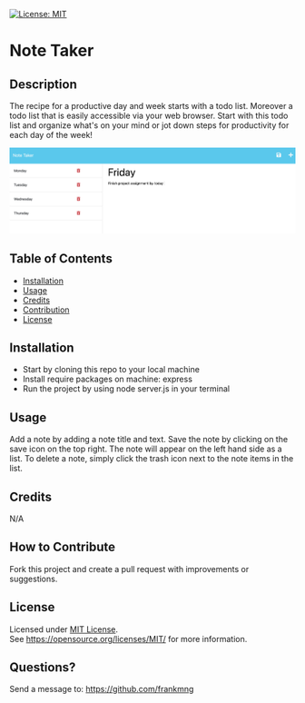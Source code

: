 [![License: MIT](https://img.shields.io/badge/License-MIT-yellow.svg)](https://opensource.org/licenses/MIT)
# Note Taker
## Description

The recipe for a productive day and week starts with a todo list. Moreover a todo list that is easily accessible via your web browser. Start with this todo list and organize what's on your mind or jot down steps for productivity for each day of the week!

![note-taker](https://raw.githubusercontent.com/frankmng/Note-Taker-11//main/public/assets/images/note-taker.png)
## Table of Contents
- [Installation](#installation)
- [Usage](#usage)
- [Credits](#credits)
- [Contribution](#contribution)
- [License](#license)

## Installation
- Start by cloning this repo to your local machine
- Install require packages on machine: express
- Run the project by using node server.js in your terminal

## Usage
Add a note by adding a note title and text. Save the note by clicking on the save icon on the top right. The note will appear on the left hand side as a list. To delete a note, simply click the trash icon next to the note items in the list. 

## Credits
N/A

## How to Contribute
Fork this project and create a pull request with improvements or suggestions.
## License
Licensed under <a href="https://opensource.org/licenses/MIT/">MIT License<a>.<br>
See https://opensource.org/licenses/MIT/ for more information.

## Questions?
Send a message to: https://github.com/frankmng
